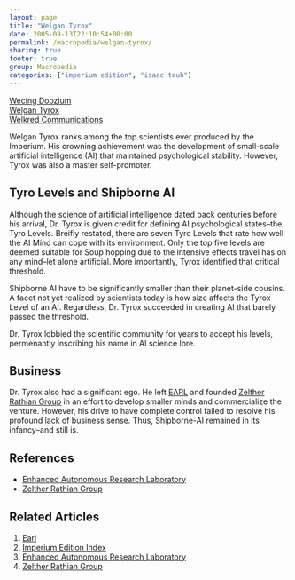 ```yaml
---
layout: page
title: "Welgan Tyrox"
date: 2005-09-13T22:10:54+00:00
permalink: /macropedia/welgan-tyrox/
sharing: true
footer: true
group: Macropedia
categories: ["imperium edition", "isaac taub"]
---
```


<div class='row'>
	<div class='col-md-4'><a href='/macropedia/wecing-doozium'>Wecing Doozium</a></div>
	<div class='col-md-4'><a href='/macropedia/welgan-tyrox'>Welgan Tyrox</a></div>
	<div class='col-md-4'><a href='/macropedia/welkred-communications'>Welkred Communications</a></div>
</div>


Welgan Tyrox ranks among the top scientists ever produced by the Imperium. His crowning achievement was the development of small-scale artificial intelligence (AI) that maintained psychological stability. However, Tyrox was also a master self-promoter.

## Tyro Levels and Shipborne AI

Although the science of artificial intelligence dated back centuries before his arrival, Dr. Tyrox is given credit for defining AI psychological states&ndash;the Tyro Levels. Breifly restated, there are seven Tyro Levels that rate how well the AI Mind can cope with its environment. Only the top five levels are deemed suitable for Soup hopping due to the intensive effects travel has on any mind&ndash;let alone artificial. More importantly, Tyrox identified that critical threshold.

Shipborne AI have to be significantly smaller than their planet-side cousins. A facet not yet realized by scientists today is how size affects the Tyrox Level of an AI. Regardless, Dr. Tyrox succeeded in creating AI that barely passed the threshold.

Dr. Tyrox lobbied the scientific community for years to accept his levels, permenantly inscribing his name in AI science lore.

## Business

Dr. Tyrox also had a significant ego. He left [ EARL](/macropedia/enhanced-autonomous-research-laboratory) and founded [Zelther Rathian Group](/macropedia/zelther-rathian-group) in an effort to develop smaller minds and commercialize the venture. However, his drive to have complete control failed to resolve his profound lack of business sense. Thus, Shipborne-AI remained in its infancy&ndash;and still is.

## References
* [Enhanced Autonomous Research Laboratory](/macropedia/enhanced-autonomous-research-laboratory)
* [Zelther Rathian Group](/macropedia/zelther-rathian-group)

## Related Articles

1. [ Earl](/macropedia/enhanced-autonomous-research-laboratory)
2. [Imperium Edition Index](/macropedia/imperium-edition-index)
3. [Enhanced Autonomous Research Laboratory](/macropedia/enhanced-autonomous-research-laboratory)
4. [Zelther Rathian Group](/macropedia/zelther-rathian-group)


 
